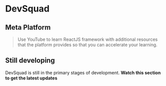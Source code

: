 # DevSquad

## Meta Platform

> Use YouTube to learn ReactJS framework with additional resources that the platform provides so that you can accelerate your learning.

## Still developing

DevSquad is still in the primary stages of development. **Watch this section to get the latest updates**
